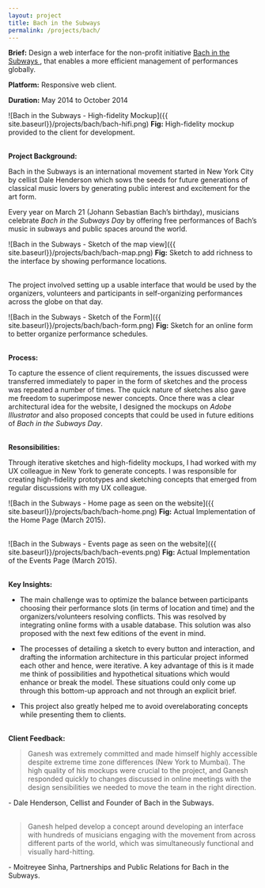```yaml
---
layout: project
title: Bach in the Subways
permalink: /projects/bach/
---
```

**Brief:** Design a web interface for the non-profit initiative
<a href="http://www.bachinthesubways.org" class="underlined-link" target= "blank">
Bach in the Subways
<span class="fa fa-external-link no-underline"></span></a>,
that enables a more efficient management of performances globally.

**Platform:** Responsive web client.

**Duration:** May 2014 to October 2014

![Bach in the Subways - High-fidelity Mockup]({{ site.baseurl}}/projects/bach/bach-hifi.png)
<span class = "figure-description">
**Fig:** High-fidelity mockup provided to the client for development.
</span><br /><br />


**Project Background:**

Bach in the Subways is an international movement started in New York City by cellist Dale Henderson which sows the seeds for future generations of classical music lovers by generating public interest and excitement for the art form.

Every year on March 21 (Johann Sebastian Bach’s birthday), musicians celebrate *Bach in the Subways Day* by offering free performances of Bach’s music in subways and public spaces around the world.

![Bach in the Subways - Sketch of the map view]({{ site.baseurl}}/projects/bach/bach-map.png)
<span class = "figure-description">
**Fig:** Sketch to add richness to the interface by showing performance locations.
</span><br /><br />


The project involved setting up a usable interface that would be used by the organizers, volunteers and
participants in self-organizing performances across the globe on that day.

![Bach in the Subways - Sketch of the Form]({{ site.baseurl}}/projects/bach/bach-form.png)
<span class = "figure-description">
**Fig:** Sketch for an online form to better organize performance schedules.
</span><br /><br />

**Process:**

To capture the essence of client requirements, the issues discussed were transferred immediately to paper in the form of sketches and the process was repeated a number of times. The quick nature of sketches also gave me freedom to superimpose newer concepts. Once there was a clear architectural idea for the website, I designed the mockups on *Adobe Illustrator* and also proposed concepts that could be used in future editions of *Bach in the Subways Day*.
<br /><br />

**Resonsibilities:**

Through iterative sketches and high-fidelity mockups, I had worked with my UX colleague in New York to generate concepts. I was responsible for creating high-fidelity prototypes and sketching concepts that emerged from regular discussions with my UX colleague.


![Bach in the Subways - Home page as seen on the website]({{ site.baseurl}}/projects/bach/bach-home.png)
<span class = "figure-description">
**Fig:** Actual Implementation of the Home Page (March 2015).
</span><br /><br />


![Bach in the Subways - Events page as seen on the website]({{ site.baseurl}}/projects/bach/bach-events.png)
<span class = "figure-description">
**Fig:** Actual Implementation of the Events Page (March 2015).
</span><br /><br />

**Key Insights:**

* The main challenge was to optimize the balance between participants choosing their performance slots (in terms of location and time) and the organizers/volunteers resolving conflicts. This was resolved by integrating online forms with a usable database. This solution was also proposed with the next few editions of the event in mind.

* The processes of detailing a sketch to every button and interaction, and drafting the information architecture in this particular project informed each other and hence, were iterative. A key advantage of this is it made me think of possibilities and hypothetical situations which would enhance or break the model. These situations could only come up through this bottom-up approach and not through an explicit brief.

* This project also greatly helped me to avoid overelaborating concepts while presenting them to clients.
<br /><br />

**Client Feedback:**

> Ganesh was extremely committed and made himself highly accessible despite extreme time zone differences (New York to Mumbai). The high quality of his mockups were crucial to the project, and Ganesh responded quickly to changes discussed in online meetings with the design sensibilities we needed to move the team in the right direction.

\- Dale Henderson, Cellist and Founder of Bach in the Subways.
<br /><br />

>Ganesh helped develop a concept around developing an interface with hundreds of musicians engaging with the movement from across different parts of the world, which was simultaneously functional and visually hard-hitting.

\- Moitreyee Sinha, Partnerships and Public Relations for Bach in the Subways.
<br /><br />
<br /><br />
